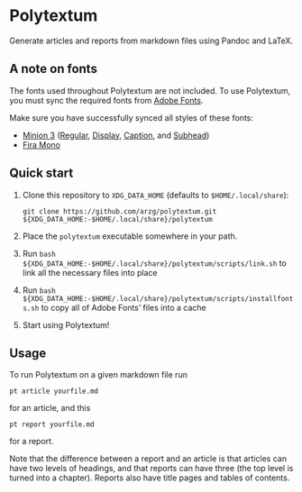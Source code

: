 # Polytextum

Generate articles and reports from markdown files using Pandoc and LaTeX.

## A note on fonts

The fonts used throughout Polytextum are not included. To use Polytextum, you
must sync the required fonts from [Adobe Fonts](https://fonts.adobe.com).

Make sure you have successfully synced all styles of these fonts:

- [Minion 3](https://minion.typekit.com) ([Regular](https://fonts.adobe.com/fonts/minion-3),
  [Display](https://fonts.adobe.com/fonts/minion-3-display), [Caption](https://fonts.adobe.com/fonts/minion-3-caption), and [Subhead](https://fonts.adobe.com/fonts/minion-3-subhead))
- [Fira Mono](https://fonts.adobe.com/fonts/fira-mono)

## Quick start

1. Clone this repository to `XDG_DATA_HOME` (defaults to `$HOME/.local/share`):

       git clone https://github.com/arzg/polytextum.git ${XDG_DATA_HOME:-$HOME/.local/share}/polytextum

1. Place the `polytextum` executable somewhere in your path.
1. Run `bash ${XDG_DATA_HOME:-$HOME/.local/share}/polytextum/scripts/link.sh` to link all the necessary files into place
1. Run `bash ${XDG_DATA_HOME:-$HOME/.local/share}/polytextum/scripts/installfonts.sh` to copy all of Adobe Fonts’ files
   into a cache
1. Start using Polytextum!

## Usage

To run Polytextum on a given markdown file run

    pt article yourfile.md

for an article, and this

    pt report yourfile.md

for a report.

Note that the difference between a report and an article is that articles can
have two levels of headings, and that reports can have three (the top level is
turned into a chapter). Reports also have title pages and tables of contents.
